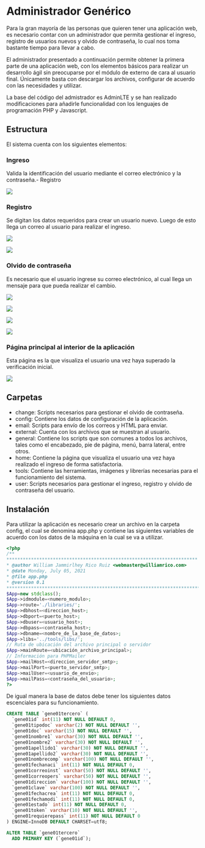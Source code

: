 # Administrador Genérico

Para la gran mayoría de las personas que quieren tener una aplicación web, es necesario contar con un administrador que permita gestionar el ingreso, registro de usuarios nuevos y olvido de contraseña, lo cual nos toma bastante tiempo para llevar a cabo.

El administrador presentado a continuación permite obtener la primera parte de una aplicación web, con los elementos básicos para realizar un desarrollo ágil sin preocuparse por el módulo de externo de cara al usuario final. Únicamente basta con descargar los archivos, configurar de acuerdo con las necesidades y utilizar.

La base del código del admistrador es AdminLTE y se han realizado modificaciones para añadirle funcionalidad con los lenguajes de programación PHP y Javascript.

## Estructura

El sistema cuenta con los siguientes elementos:

### Ingreso
Valida la identificación del usuario mediante el correo electrónico y la contraseña.- Registro

![](https://williamrico.com/img/admin/login.png)

### Registro
Se digitan los datos requeridos para crear un usuario nuevo. Luego de esto llega un correo al usuario para realizar el ingreso.

![](https://williamrico.com/img/admin/signup.png)

![](https://williamrico.com/img/admin/created_user.png)

### Olvido de contraseña
Es necesario que el usuario ingrese su correo electrónico, al cual llega un mensaje para que pueda realizar el cambio.

![](https://williamrico.com/img/admin/reminder.png)

![](https://williamrico.com/img/admin/send_reminder.png)

![](https://williamrico.com/img/admin/change_password.png)

![](https://williamrico.com/img/admin/changed_password.png)

### Página principal al interior de la aplicación
Esta página es la que visualiza el usuario una vez haya superado la verificación inicial.

![](https://williamrico.com/img/admin/home_page.png)

## Carpetas

- change: Scripts necesarios para gestionar el olvido de contraseña.
- config: Contiene los datos de configuración de la aplicación.
- email: Scripts para envío de los correos y HTML para enviar.
- external: Cuenta con los archivos que se muestran al usuario.
- general: Contiene los scripts que son comunes a todos los archivos, tales como el encabezado, pie de página, menú, barra lateral, entre otros.
- home: Contiene la página que visualiza el usuario una vez haya realizado el ingreso de forma satisfactoria.
- tools: Contiene las herramientas, imágenes y librerías necesarias para el funcionamiento del sistema.
- user: Scripts necesarios para gestionar el ingreso, registro y olvido de contraseña del usuario.

## Instalación
Para utilizar la aplicación es necesario crear un archivo en la carpeta config, el cual se denomina app.php y contiene las siguientes variables de acuerdo con los datos de la máquina en la cual se va a utilizar.

```php
<?php
/**
**********************************************************************
* @author William Jammirlhey Rico Ruiz <webmaster@williamrico.com>
* @date Monday, July 05, 2021
* @file app.php
* @version 0.1
***********************************************************************/
$App=new stdclass();
$App->idmodule=<numero_modulo>;
$App->route='./libraries/';
$App->dbhost=<direccion_host>;
$App->dbport=<puerto_host>;
$App->dbuser=<usuario_host>;
$App->dbpass=<contraseña_host>;
$App->dbname=<nombre_de_la_base_de_datos>;
$App->libs='../tools/libs/';
// Ruta de ubicación del archivo principal o servidor
$App->mainRoute=<ubicación_archivo_principal>;
// Información para PHPMailer
$App->mailHost=<direccion_servidor_smtp>;
$App->mailPort=<puerto_servidor_smtp>;
$App->mailUser=<usuario_de_envio>;
$App->mailPass=<contraseña_del_usuario>;
?>
```

De igual manera la base de datos debe tener los siguientes datos escenciales para su funcionamiento.

```sql
CREATE TABLE `gene01tercero` (
  `gene01id` int(11) NOT NULL DEFAULT 0,
  `gene01tipodoc` varchar(2) NOT NULL DEFAULT '',
  `gene01doc` varchar(15) NOT NULL DEFAULT '',
  `gene01nombre1` varchar(30) NOT NULL DEFAULT '',
  `gene01nombre2` varchar(30) NOT NULL DEFAULT '',
  `gene01apellido1` varchar(30) NOT NULL DEFAULT '',
  `gene01apellido2` varchar(30) NOT NULL DEFAULT '',
  `gene01nombrecomp` varchar(100) NOT NULL DEFAULT '',
  `gene01fechanaci` int(11) NOT NULL DEFAULT 0,
  `gene01correoinst` varchar(50) NOT NULL DEFAULT '',
  `gene01correopers` varchar(50) NOT NULL DEFAULT '',
  `gene01direccion` varchar(100) NOT NULL DEFAULT '',
  `gene01clave` varchar(100) NOT NULL DEFAULT '',
  `gene01fechacrea` int(11) NOT NULL DEFAULT 0,
  `gene01fechamodi` int(11) NOT NULL DEFAULT 0,
  `gene01estado` int(11) NOT NULL DEFAULT 0,
  `gene01token` varchar(10) NOT NULL DEFAULT '',
  `gene01requierepass` int(11) NOT NULL DEFAULT 0
) ENGINE=InnoDB DEFAULT CHARSET=utf8;

ALTER TABLE `gene01tercero`
  ADD PRIMARY KEY (`gene01id`);
```